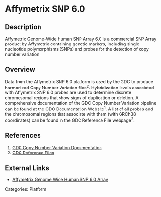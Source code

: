 # Affymetrix SNP 6.0 #

## Description ##
Affymetrix Genome-Wide Human SNP Array 6.0 is a commercial SNP Array product by Affymetrix containing genetic markers, including single nucleotide polymorphisms (SNPs) and probes for the detection of copy number variation.

## Overview ##
Data from the Affymetrix SNP 6.0 platform is used by the GDC to produce harmonized Copy Number Variation files<sup>2</sup>. Hybridization levels associated with Affymetrix SNP 6.0 probes are used to determine discrete chromosomal regions that show signs of duplication or deletion. A comprehensive documentation of the GDC Copy Number Variation pipeline can be found at the GDC Documentation Website<sup>1</sup>. A list of all probes and the chromosomal regions that associate with them (with GRCh38 coordinates) can be found in the GDC Reference File webpage<sup>2</sup>.

## References ##
1. [GDC Copy Number Variation Documentation](https://docs.gdc.cancer.gov/Data/Bioinformatics_Pipelines/CNV_Pipeline/)
2. [GDC Reference Files](https://gdc.cancer.gov/about-data/data-harmonization-and-generation/gdc-reference-files)

## External Links ##
* [Affymetrix Genome Wide Human SNP 6.0 Array](http://www.affymetrix.com/support/technical/byproduct.affx?product=genomewidesnp_6)


Categories: Platform
